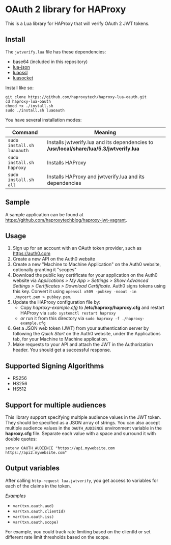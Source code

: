 # OAuth 2 library for HAProxy

This is a Lua library for HAProxy that will verify OAuth 2 JWT tokens.

## Install

The `jwtverify.lua` file has these dependencies:

* base64 (included in this repository)
* [lua-json](https://github.com/rxi/json.lua)
* [luaossl](https://github.com/wahern/luaossl)
* [luasocket](https://github.com/diegonehab/luasocket)

Install like so:

```
git clone https://github.com/haproxytech/haproxy-lua-oauth.git
cd haproxy-lua-oauth
chmod +x ./install.sh
sudo ./install.sh luaoauth
```

You have several installation modes:

| Command                   | Meaning                                                                                   |
|---------------------------|-------------------------------------------------------------------------------------------|
| `sudo install.sh luaoauth`  | Installs jwtverify.lua and its dependencies to **/usr/local/share/lua/5.3/jwtverify.lua** |
| `sudo install.sh haproxy` | Installs HAProxy                                                                          |
| `sudo install.sh all`     | Installs HAProxy and jwtverify.lua and its dependencies                                   |

## Sample

A sample application can be found at https://github.com/haproxytechblog/haproxy-jwt-vagrant.

## Usage

1. Sign up for an account with an OAuth token provider, such as https://auth0.com
1. Create a new API on the Auth0 website
1. Create a new "Machine to Machine Application" on the Auth0 website, optionally granting it "scopes"
1. Download the public key certificate for your application on the Auth0 website via *Applications > My App > Settings > Show Advanced Settings > Certificates > Download Certificate*. Auth0 signs tokens using this key. Convert it  using `openssl x509 -pubkey -noout -in ./mycert.pem > pubkey.pem`.
1. Update the HAProxy configuration file by:
    * Copy *haproxy-example.cfg* to **/etc/haproxy/haproxy.cfg** and restart HAProxy via `sudo systemctl restart haproxy`
    * *or* run it from this directory via `sudo haproxy -f ./haproxy-example.cfg`
1. Get a JSON web token (JWT) from your authentication server by following the *Quick Start* on the Auth0 website, under the Applications tab, for your Machine to Machine application.
1. Make requests to your API and attach the JWT in the Authorization header. You should get a successful response.

## Supported Signing Algorithms

* RS256
* HS256
* HS512

## Support for multiple audiences

This library support specifying multiple audience values in the JWT token. They should be specified as a JSON array of strings.
You can also accept multiple audience values in the `OAUTH_AUDIENCE` environment variable in the **haproxy.cfg** file. Separate each value
with a space and surround it with double quotes:

```
setenv OAUTH_AUDIENCE "https://api.mywebsite.com https://api2.mywebsite.com"
```

## Output variables

After calling `http-request lua.jwtverify`, you get access to variables for each of the claims in the token.

*Examples*

* `var(txn.oauth.aud)`
* `var(txn.oauth.clientId)`
* `var(txn.oauth.iss)`
* `var(txn.oauth.scope)`

For example, you could track rate limiting based on the clientId or set different rate limit thresholds based on the scope.
